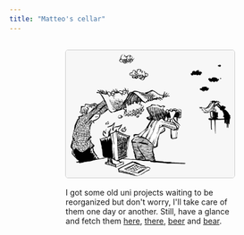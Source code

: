 ```yaml
---
title: "Matteo's cellar"
---
```





<p align="center" style="margin-top:30px">
  <img width="60%" style="border:1px solid #CCCCCC; border-radius:5px" src="assets/smoke.png"/>
</p>

<div class="boxed"; style="margin-top:5px; margin-left:20%; margin-right:20%">
I got some old uni projects waiting to be reorganized but don't worry, I'll take care of them one day or another. Still, have a glance and fetch them <a href="https://github.com/MatteoGiorgi/interprete_funzionale">here</a>, <a href="https://github.com/MatteoGiorgi/graph">there</a>, <a href="https://github.com/MatteoGiorgi/membox">beer</a> and <a href="https://github.com/MatteoGiorgi/sparse">bear</a>.
</div>
